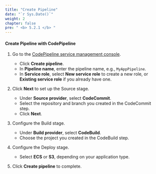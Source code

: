 ```yaml
---
title: "Create Pipeline"
date: "`r Sys.Date()`"
weight: 2
chapter: false
pre: " <b> 5.2.1 </b> "
---
```


#### Create Pipeline with CodePipeline

1. Go to the [CodePipeline service management console](https://console.aws.amazon.com/codepipeline/home).
   - Click **Create pipeline**.
   - In **Pipeline name**, enter the pipeline name, e.g., `MyAppPipeline`.
   - In **Service role**, select **New service role** to create a new role, or **Existing service role** if you already have one.

2. Click **Next** to set up the Source stage.
   - Under **Source provider**, select **CodeCommit**.
   - Select the repository and branch you created in the CodeCommit step.
   - Click **Next**.

3. Configure the Build stage.
   - Under **Build provider**, select **CodeBuild**.
   - Choose the project you created in the CodeBuild step.

4. Configure the Deploy stage.
   - Select **ECS** or **S3**, depending on your application type.

5. Click **Create pipeline** to complete.
